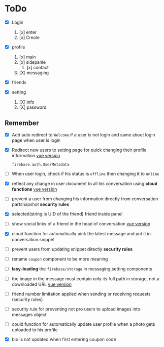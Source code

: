 # ToDo

- [x] Login

  1. [x] enter
  2. [x] Create

- [x] profile

  1. [x] main
  2. [x] sidepanle
     1. [x] contact
  3. [X] messaging

- [X] friends

- [X] setting
  1. [X] info
  2. [X] password

## Remember

- [X] Add auto redirect to `Welcome` if a user is not login and same about login page when user is login

- [X] Redirect new users to setting page for quick changing their profile information [vue version](https://github.com/nabildroid/firechat/blob/1800eb43e2944e31667e9d15b0a314ec04aac8b3/src/components/login/createAccount.vue#L45-L49)

  `firebase.auth.UserMetadata`

- [ ] When user login, check if his status is `offline` then changing it to `online`

- [X] reflect any change in user document to all his conversation using **cloud functions** [vue version](https://github.com/nabildroid/firechat/blob/master/src/views/profile.vue#L137-L154)

- [ ] prevent a user from changing his information directly from conversation partsnapshot **security rules**

- [x] selected(string is UID of the friend) friend inside panel

- [ ] show social links of a friend in the head of conversation [vue version](https://github.com/nabildroid/firechat/blob/master/src/components/chat/messaging.vue#L75-L78)

- [X] cloud function for automatically pick the latest message and put it in conversation snippet

- [ ] prevent users from updating snippet directly **security rules**

- [ ] rename `coupon` component to be more meaning

- [ ] **lasy-loading** the `firebase/storage` in messaging,setting components

- [ ] the image in the message must contain only its full path in storage, not a downloaded URL [vue version](https://github.com/nabildroid/firechat/blob/master/src/components/chat/messaging.vue#L113-L117)

- [ ] friend number limitation applied when sending or receiving requests (security rules)

- [ ] security rule for preventing not pro users to upload images into messages object

- [ ] could function for automatically update user profile when a photo gets uploaded to his profile

- [X] bio is not updated when first entering coupon code
